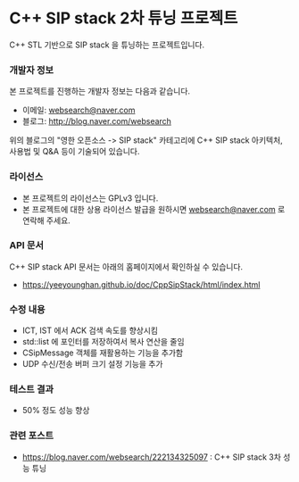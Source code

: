 # C++ SIP stack 2차 튜닝 프로젝트
C++ STL 기반으로 SIP stack 을 튜닝하는 프로젝트입니다.

### 개발자 정보
본 프로젝트를 진행하는 개발자 정보는 다음과 같습니다.

* 이메일: websearch@naver.com
* 블로그: http://blog.naver.com/websearch

위의 블로그의 "영한 오픈소스 -> SIP stack" 카테고리에 C++ SIP stack 아키텍처, 사용법 및 Q&A 등이 기술되어 있습니다.

### 라이선스

* 본 프로젝트의 라이선스는 GPLv3 입니다.
* 본 프로젝트에 대한 상용 라이선스 발급을 원하시면 websearch@naver.com 로 연락해 주세요.

### API 문서
C++ SIP stack API 문서는 아래의 홈페이지에서 확인하실 수 있습니다.

* https://yeeyounghan.github.io/doc/CppSipStack/html/index.html

### 수정 내용

* ICT, IST 에서 ACK 검색 속도를 향상시킴
* std::list 에 포인터를 저장하여서 복사 연산을 줄임
* CSipMessage 객체를 재활용하는 기능을 추가함
* UDP 수신/전송 버퍼 크기 설정 기능을 추가

### 테스트 결과

* 50% 정도 성능 향상

### 관련 포스트

* https://blog.naver.com/websearch/222134325097 : C++ SIP stack 3차 성능 튜닝

